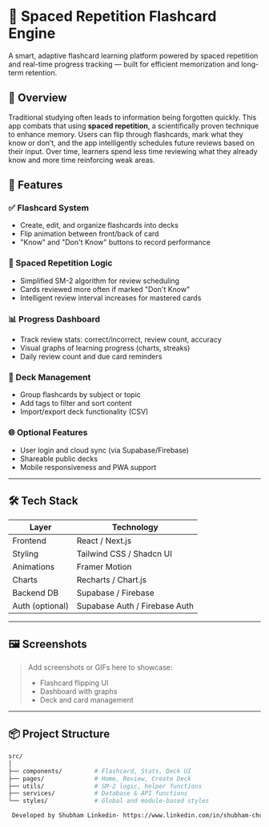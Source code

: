 # 🧠 Spaced Repetition Flashcard Engine

A smart, adaptive flashcard learning platform powered by spaced repetition and real-time progress tracking — built for efficient memorization and long-term retention.

## 🚀 Overview

Traditional studying often leads to information being forgotten quickly. This app combats that using **spaced repetition**, a scientifically proven technique to enhance memory. Users can flip through flashcards, mark what they know or don’t, and the app intelligently schedules future reviews based on their input. Over time, learners spend less time reviewing what they already know and more time reinforcing weak areas.

## 🧩 Features

### ✅ Flashcard System
- Create, edit, and organize flashcards into decks
- Flip animation between front/back of card
- "Know" and "Don't Know" buttons to record performance

### 🧠 Spaced Repetition Logic
- Simplified SM-2 algorithm for review scheduling
- Cards reviewed more often if marked "Don't Know"
- Intelligent review interval increases for mastered cards

### 📊 Progress Dashboard
- Track review stats: correct/incorrect, review count, accuracy
- Visual graphs of learning progress (charts, streaks)
- Daily review count and due card reminders

### 📁 Deck Management
- Group flashcards by subject or topic
- Add tags to filter and sort content
- Import/export deck functionality (CSV)

### 🌐 Optional Features
- User login and cloud sync (via Supabase/Firebase)
- Shareable public decks
- Mobile responsiveness and PWA support

---

## 🛠 Tech Stack

| Layer        | Technology               |
|--------------|--------------------------|
| Frontend     | React / Next.js          |
| Styling      | Tailwind CSS / Shadcn UI |
| Animations   | Framer Motion            |
| Charts       | Recharts / Chart.js      |
| Backend DB   | Supabase / Firebase      |
| Auth (optional) | Supabase Auth / Firebase Auth |

---

## 🖼 Screenshots

> Add screenshots or GIFs here to showcase:
> - Flashcard flipping UI
> - Dashboard with graphs
> - Deck and card management

---

## 📦 Project Structure

```bash
src/
│
├── components/         # Flashcard, Stats, Deck UI
├── pages/              # Home, Review, Create Deck
├── utils/              # SM-2 logic, helper functions
├── services/           # Database & API functions
└── styles/             # Global and module-based styles

 Developed by Shubham Linkedin- https://www.linkedin.com/in/shubham-choudhary-6474b3234/